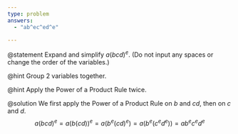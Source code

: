 ```yaml
---
type: problem
answers:
  - "ab^ec^ed^e"

---
```


@statement
Expand and simplify $a(bcd)^e$. (Do not input any spaces or change the order of the variables.)

@hint
Group 2 variables together.

@hint
Apply the Power of a Product Rule twice.

@solution
We first apply the Power of a Product Rule on $b$ and $cd$, then on $c$ and $d$.
$$a(bcd)^e
= a(b(cd))^e
= a(b^e(cd)^e)
=a(b^e(c^ed^e))
=ab^ec^ed^e$$
<!--stackedit_data:
eyJoaXN0b3J5IjpbMTczNTE4MTU0MV19
-->